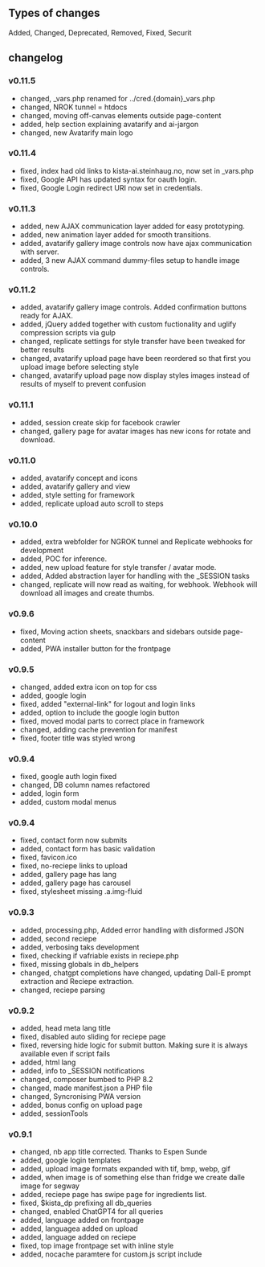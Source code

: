 ## Types of changes

Added, Changed, Deprecated, Removed, Fixed, Securit

## changelog


### v0.11.5
- changed, _vars.php renamed for ../cred.{domain}_vars.php
- changed, NROK tunnel = htdocs
- changed, moving off-canvas elements outside page-content
- added, help section explaining avatarify and ai-jargon
- changed, new Avatarify main logo


### v0.11.4
- fixed, index had old links to kista-ai.steinhaug.no, now set in _vars.php
- fixed, Google API has updated syntax for oauth login.
- fixed, Google Login redirect URI now set in credentials.

### v0.11.3
- added, new AJAX communication layer added for easy prototyping.
- added, new animation layer added for smooth transitions.
- added, avatarify gallery image controls now have ajax communication with server.
- added, 3 new AJAX command dummy-files setup to handle image controls.

### v0.11.2
- added, avatarify gallery image controls. Added confirmation buttons ready for AJAX.
- added, jQuery added together with custom fuctionality and uglify compression scripts via gulp
- changed, replicate settings for style transfer have been tweaked for better results
- changed, avatarify upload page have been reordered so that first you upload image before selecting style
- changed, avatarify upload page now display styles images instead of results of myself to prevent confusion

### v0.11.1
- added, session create skip for facebook crawler
- changed, gallery page for avatar images has new icons for rotate and download.

### v0.11.0
- added, avatarify concept and icons
- added, avatarify gallery and view
- added, style setting for framework
- added, replicate upload auto scroll to steps

### v0.10.0
- added, extra webfolder for NGROK tunnel and Replicate webhooks for development
- added, POC for inference.
- added, new upload feature for style transfer / avatar mode.
- added, Added abstraction layer for handling with the _SESSION tasks
- changed, replicate will now read as waiting, for webhook. Webhook will download all images and create thumbs.

### v0.9.6
- fixed, Moving action sheets, snackbars and sidebars outside page-content
- added, PWA installer button for the frontpage

### v0.9.5
- changed, added extra icon on top for css
- added, google login
- fixed, added "external-link" for logout and login links
- added, option to include the google login button
- fixed, moved modal parts to correct place in framework
- changed, adding cache prevention for manifest
- fixed, footer title was styled wrong

### v0.9.4
- fixed, google auth login fixed
- changed, DB column names refactored
- added, login form
- added, custom modal menus

### v0.9.4
- fixed, contact form now submits
- added, contact form has basic validation
- fixed, favicon.ico
- fixed, no-reciepe links to upload
- added, gallery page has lang
- added, gallery page has carousel
- fixed, stylesheet missing .a.img-fluid

### v0.9.3
- added, processing.php, Added error handling with disformed JSON
- added, second reciepe
- added, verbosing taks development
- fixed, checking if vafriable exists in reciepe.php
- fixed, missing globals in db_helpers
- changed, chatgpt completions have changed, updating Dall-E prompt extraction and Reciepe extraction.
- changed, reciepe parsing

### v0.9.2
- added, head meta lang title 
- fixed, disabled auto sliding for reciepe page
- fixed, reversing hide logic for submit button. Making sure it is always available even if script fails
- added, html lang
- added, info to _SESSION notifications
- changed, composer bumbed to PHP 8.2
- changed, made manifest.json a PHP file
- changed, Syncronising PWA version
- added, bonus config on upload page
- added, sessionTools

### v0.9.1
- changed, nb app title corrected. Thanks to Espen Sunde
- added, google login templates
- added, upload image formats expanded with tif, bmp, webp, gif
- added, when image is of something else than fridge we create dalle image for segway
- added, reciepe page has swipe page for ingredients list.
- fixed, $kista_dp prefixing all db_queries
- changed, enabled ChatGPT4 for all queries
- added, language added on frontpage
- added, languagea added on upload
- added, language added on reciepe
- fixed, top image frontpage set with inline style
- added, nocache paramtere for custom.js script include